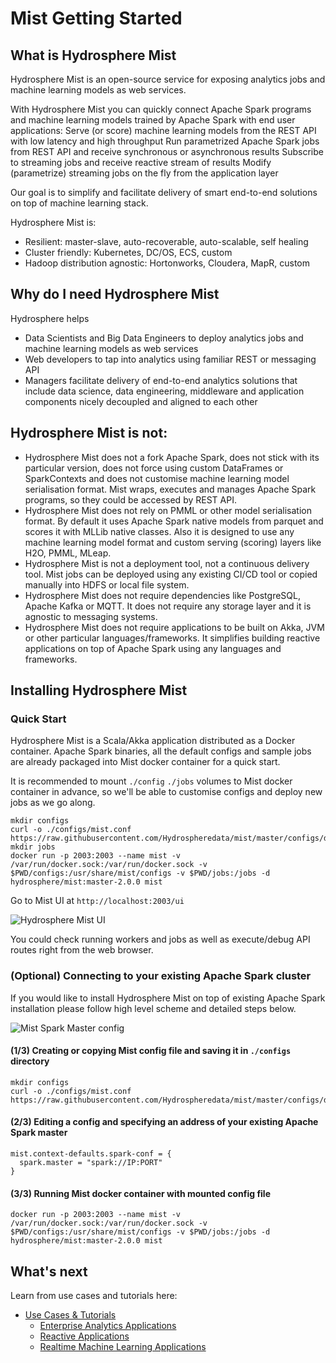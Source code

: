 # Mist Getting Started

## What is Hydrosphere Mist

Hydrosphere Mist is an open-source service for exposing analytics jobs and machine learning models as web services.

With Hydrosphere Mist you can quickly connect Apache Spark programs and machine learning models trained by Apache Spark with end user applications:
Serve (or score) machine learning models from the REST API with low latency and high throughput
Run parametrized Apache Spark jobs from REST API and receive synchronous or asynchronous results
Subscribe to streaming jobs and receive reactive stream of results
Modify (parametrize) streaming jobs on the fly from the application layer

Our goal is to simplify and facilitate delivery of smart end-to-end solutions on top of machine learning stack.

Hydrosphere Mist is:
 - Resilient: master-slave, auto-recoverable, auto-scalable, self healing
 - Cluster friendly: Kubernetes, DC/OS, ECS, custom
 - Hadoop distribution agnostic: Hortonworks, Cloudera, MapR, custom

## Why do I need Hydrosphere Mist
Hydrosphere helps
 - Data Scientists and Big Data Engineers to deploy analytics jobs and machine learning models as web services
 - Web developers to tap into analytics using familiar REST or messaging API
 - Managers facilitate delivery of end-to-end analytics solutions that include data science, data engineering, middleware and application components nicely decoupled and aligned to each other

## Hydrosphere Mist is not:
 - Hydrosphere Mist does not a fork Apache Spark, does not stick with its particular version, does not force using custom DataFrames or SparkContexts and does not customise machine learning model serialisation format. Mist wraps, executes and manages Apache Spark programs, so they could be accessed by REST API. 
 - Hydrosphere Mist does not rely on PMML or other model serialisation format. By default it uses Apache Spark native models from parquet and scores it with MLLib native classes. Also it is designed to use any machine learning model format and custom serving (scoring) layers like H2O, PMML, MLeap. 
 - Hydrosphere Mist is not a deployment tool, not a continuous delivery tool. Mist jobs can be deployed using any existing CI/CD tool or copied manually into HDFS or local file system.
 - Hydrosphere Mist does not require dependencies like PostgreSQL, Apache Kafka or MQTT. It does not require any storage layer and it is agnostic to messaging systems.
 - Hydrosphere Mist does not require applications to be built on Akka, JVM or other particular languages/frameworks. It simplifies building reactive applications on top of Apache Spark using any languages and frameworks.

## Installing Hydrosphere Mist 
### Quick Start
Hydrosphere Mist is a Scala/Akka application distributed as a Docker container. Apache Spark binaries, all the default configs and sample jobs are already packaged into Mist docker container for a quick start.

It is recommended to mount `./config` `./jobs` volumes to Mist docker container in advance, so we'll be able to customise configs and deploy new jobs as we go along. 

```
mkdir configs
curl -o ./configs/mist.conf https://raw.githubusercontent.com/Hydrospheredata/mist/master/configs/docker.conf
mkdir jobs
docker run -p 2003:2003 --name mist -v /var/run/docker.sock:/var/run/docker.sock -v $PWD/configs:/usr/share/mist/configs -v $PWD/jobs:/jobs -d hydrosphere/mist:master-2.0.0 mist
```

Go to Mist UI at `http://localhost:2003/ui`

![Hydrosphere Mist UI](http://dv9c7babquml0.cloudfront.net/docs-images/hydrisphere-mist-ui.png)

You could check running workers and jobs as well as execute/debug API routes right from the web browser.

### (Optional) Connecting to your existing Apache Spark cluster
If you would like to install Hydrosphere Mist on top of existing Apache Spark installation please follow high level scheme and detailed steps below. 

![Mist Spark Master config](http://dv9c7babquml0.cloudfront.net/docs-images/mist-spark-master.png)

#### (1/3) Creating or copying Mist config file and saving it in `./configs` directory  

```
mkdir configs
curl -o ./configs/mist.conf https://raw.githubusercontent.com/Hydrospheredata/mist/master/configs/docker.conf
```

#### (2/3) Editing a config and specifying an address of your existing Apache Spark master

```
mist.context-defaults.spark-conf = {
  spark.master = "spark://IP:PORT"
}
```

#### (3/3) Running Mist docker container with mounted config file

```
docker run -p 2003:2003 --name mist -v /var/run/docker.sock:/var/run/docker.sock -v $PWD/configs:/usr/share/mist/configs -v $PWD/jobs:/jobs -d hydrosphere/mist:master-2.0.0 mist
```

## What's next

Learn from use cases and tutorials here:
- [Use Cases & Tutorials](/docs/use-cases/README.md)
    - [Enterprise Analytics Applications](/docs/use-cases/enterprise-analytics.md)
    - [Reactive Applications](/docs/use-cases/reactive.md)
    - [Realtime Machine Learning Applications](/docs/use-cases/ml-realtime.md)
